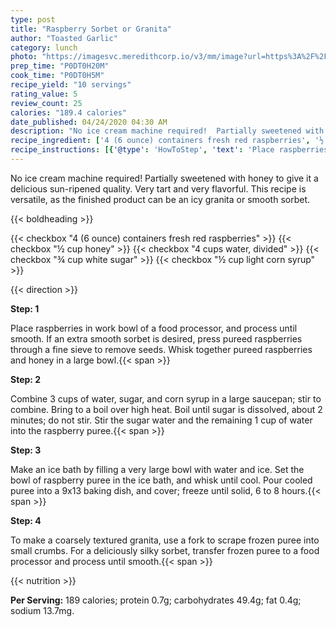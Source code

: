 ```yaml
---
type: post
title: "Raspberry Sorbet or Granita"
author: "Toasted Garlic"
category: lunch
photo: "https://imagesvc.meredithcorp.io/v3/mm/image?url=https%3A%2F%2Fimages.media-allrecipes.com%2Fuserphotos%2F657030.jpg"
prep_time: "P0DT0H20M"
cook_time: "P0DT0H5M"
recipe_yield: "10 servings"
rating_value: 5
review_count: 25
calories: "189.4 calories"
date_published: 04/24/2020 04:30 AM
description: "No ice cream machine required!  Partially sweetened with honey to give it a delicious sun-ripened quality.  Very tart and very flavorful.  This recipe is versatile, as the finished product can be an icy granita or smooth sorbet."
recipe_ingredient: ['4 (6 ounce) containers fresh red raspberries', '½ cup honey', '4 cups water, divided', '¾ cup white sugar', '½ cup light corn syrup']
recipe_instructions: [{'@type': 'HowToStep', 'text': 'Place raspberries in work bowl of a food processor, and process until smooth.  If an extra smooth sorbet is desired, press pureed raspberries through a fine sieve to remove seeds.  Whisk together pureed raspberries and honey in a large bowl.\n'}, {'@type': 'HowToStep', 'text': 'Combine 3 cups of water, sugar, and corn syrup in a large saucepan; stir to combine.  Bring to a boil over high heat.  Boil until sugar is dissolved, about 2 minutes; do not stir.  Stir the sugar water and the remaining 1 cup of water into the raspberry puree.\n'}, {'@type': 'HowToStep', 'text': 'Make an ice bath by filling a very large bowl with water and ice.  Set the bowl of raspberry puree in the ice bath, and whisk until cool.  Pour cooled puree into a 9x13 baking dish, and cover; freeze until solid, 6 to 8 hours.\n'}, {'@type': 'HowToStep', 'text': 'To make a coarsely textured granita, use a fork to scrape frozen puree into small crumbs.  For a deliciously silky sorbet, transfer frozen puree to a food processor and process until smooth.\n'}]
---
```


No ice cream machine required!  Partially sweetened with honey to give it a delicious sun-ripened quality.  Very tart and very flavorful.  This recipe is versatile, as the finished product can be an icy granita or smooth sorbet. 

{{< boldheading >}}

{{< checkbox "4 (6 ounce) containers fresh red raspberries" >}}
{{< checkbox "½ cup honey" >}}
{{< checkbox "4 cups water, divided" >}}
{{< checkbox "¾ cup white sugar" >}}
{{< checkbox "½ cup light corn syrup" >}}


{{< direction >}}

**Step: 1**

Place raspberries in work bowl of a food processor, and process until smooth.  If an extra smooth sorbet is desired, press pureed raspberries through a fine sieve to remove seeds.  Whisk together pureed raspberries and honey in a large bowl.{{< span >}}

**Step: 2**

Combine 3 cups of water, sugar, and corn syrup in a large saucepan; stir to combine.  Bring to a boil over high heat.  Boil until sugar is dissolved, about 2 minutes; do not stir.  Stir the sugar water and the remaining 1 cup of water into the raspberry puree.{{< span >}}

**Step: 3**

Make an ice bath by filling a very large bowl with water and ice.  Set the bowl of raspberry puree in the ice bath, and whisk until cool.  Pour cooled puree into a 9x13 baking dish, and cover; freeze until solid, 6 to 8 hours.{{< span >}}

**Step: 4**

To make a coarsely textured granita, use a fork to scrape frozen puree into small crumbs.  For a deliciously silky sorbet, transfer frozen puree to a food processor and process until smooth.{{< span >}}

{{< nutrition >}}

**Per Serving:** 189 calories; protein 0.7g; carbohydrates 49.4g; fat 0.4g; sodium 13.7mg.